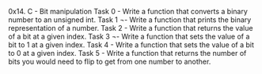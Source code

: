 0x14. C - Bit manipulation
Task 0 - Write a function that converts a binary number to an unsigned int.
Task 1 ¬- Write a function that prints the binary representation of a number.
Task 2 - Write a function that returns the value of a bit at a given index.
Task 3 ¬- Write a function that sets the value of a bit to 1 at a given index.
Task 4 - Write a function that sets the value of a bit to 0 at a given index.
Task 5 - Write a function that returns the number of bits you would need to flip to get from one number to another.

